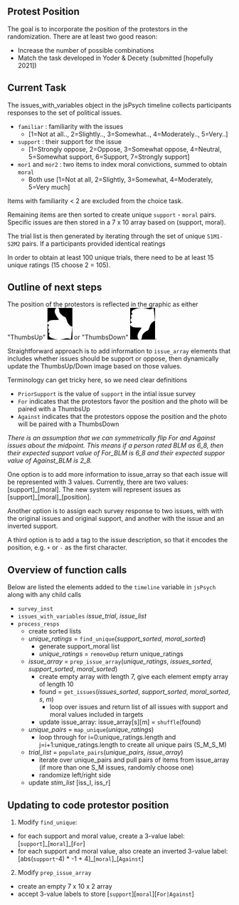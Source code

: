 ## Protest Position

The goal is to incorporate the position of the protestors in the randomization. There are at least two good reason:
* Increase the number of possible combinations
* Match the task developed in Yoder & Decety (submitted [hopefully 2021])

## Current Task

The issues_with_variables object in the jsPsych timeline collects participants responses to the set of political issues.
* `familiar` : familiarity with the issues 
    * [1=Not at all.., 2=Slightly.., 3=Somewhat.., 4=Moderately.., 5=Very..]
* `support` : their support for the issue 
    * [1=Strongly oppose, 2=Oppose, 3=Somewhat oppose, 4=Neutral, 5=Somewhat support, 6=Support, 7=Strongly support]
* `mor1` and `mor2` : two items to index moral convictions, summed to obtain `moral`
    * Both use [1=Not at all, 2=Slightly, 3=Somewhat, 4=Moderately, 5=Very much]

Items with familiarity < 2 are excluded from the choice task.

Remaining items are then sorted to create unique `support` - `moral` pairs. Specific issues are then stored in a 7 x 10 array based on (support, moral).

The trial list is then generated by iterating through the set of unique `S1M1-S2M2` pairs. If a participants provided identical reatings 

In order to obtain at least 100 unique trials, there need to be at least 15 unique ratings (15 choose 2 = 105).

## Outline of next steps

The position of the protestors is reflected in the graphic as either "ThumbsUp" ![ThumbsUp](../img/ThumbsUp.jpg) or "ThumbsDown" ![ThumbsDown](../img/ThumbsDown.jpg).

Straightforward approach is to add information to `issue_array` elements that includes whether issues should be support or oppose, then dynamically update the ThumbsUp/Down image based on those values.

Terminology can get tricky here, so we need clear definitions
* `PriorSupport` is the value of `support` in the intial issue survey
* `For` indicates that the protestors favor the position and the photo will be paired with a ThumbsUp
* `Against` indicates that the protestors oppose the position and the photo will be paired with a ThumbsDown

_There is an assumption that we can symmetrically flip For and Against issues about the midpoint. This means if a person rated BLM as 6_8, then their expected support value of For_BLM is 6_8 and their expected suppor value of Against_BLM is 2_8._

One option is to add more information to issue_array so that each issue will be represented with 3 values. Currently, there are two values: [support]\_[moral]. The new system will represent issues as [support]_[moral]\_[position].

Another option is to assign each survey response to two issues, with with the original issues and original support, and another with the issue and an inverted support.

A third option is to add a tag to the issue description, so that it encodes the position, e.g. `+` or `-` as the first character.

## Overview of function calls

Below are listed the elements added to the `timeline` variable in `jsPsych` along with any child calls

- `survey_inst`
- `issues_with_variables`
	*issue_trial*, *issue_list*
- `process_resps`
	+ create sorted lists
	- *unique_ratings* = `find_unique`(*support_sorted*, *moral_sorted*)
		+ generate support_moral list
		- *unique_ratings* = `removeDup`
		return unique_ratings
	- *issue_array* = `prep_issue_array`(*unique_ratings*, *issues_sorted*, *support_sorted*, *moral_sorted*)
		+ create empty array with length 7, give each element empty array of length 10
		- found = `get_issues`(*issues_sorted*, *support_sorted*, *moral_sorted*, *s*, *m*)
			+ loop over issues and return list of all issues with support and moral values included in targets
		+ update issue_array: issue_array[s][m] = `shuffle`(found)
	- *unique_pairs* = `map_unique`(*unique_ratings*)
		+ loop through for i=0:unique_ratings.length and j=i+1:unique_ratings.length to create all unique pairs (S_M_S_M)
	- *trial_list* = `populate_pairs`(*unique_pairs*, *issue_array*)
		+ iterate over unique_pairs and pull pairs of items from issue_array (if more than one S_M issues, randomly choose one)
		+ randomize left/right side
	+ update *stim_list* [iss_l, iss_r]

## Updating to code protestor position

1. Modify `find_unique`:
* for each support and moral value, create a 3-value label: [`support`]_[`moral`]\_[`For`]
* for each support and moral value, also create an inverted 3-value label: [abs(`support`-4) * -1 + 4]_[`moral`]\_[`Against`]

2. Modify `prep_issue_array`
* create an empty 7 x 10 x 2 array
* accept 3-value labels to store [`support`][`moral`][`For|Against`]
